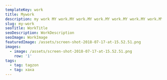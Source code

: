```yaml
---
templateKey: work
title: Mywork
description: my work MY work.MY work.MY work.MY work.MY work.MY work.MY work.MY work.MY work.MY work.MY work.MY work.MY work.MY work.MY work.MY work.MY work.MY work.MY work.MY work.MY work.MY work.MY work.MY work.MY work.MY work.MY work.MY work.MY work.MY work.MY work.MY work.MY work.MY work.MY work.MY work.MY work.MY work.MY work.MY work.MY work.MY work.MY work.MY work.MY work.MY work.MY work.MY work.MY work.MY work.MY work.MY work.MY work.MY work.MY work.MY work.MY work.MY work.MY work.MY work.MY work.MY work.MY work.MY work.MY work.MY work.MY work.MY work.MY work.MY work.MY work.MY work.MY work.MY work.MY work.MY work.MY work.
slug: my-work
seoTitle: WorkTitle
seoDescription: WorkDescription
seoImage: WorkImage
featuredImage: /assets/screen-shot-2018-07-17-at-15.52.51.png
images:
  - image: /assets/screen-shot-2018-07-17-at-15.52.51.png
    row: '1'
tags:
  - tag: tagzon
  - tag: xaxa
---
```


